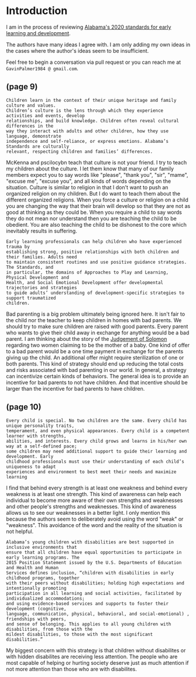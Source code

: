 # Introduction

I am in the process of reviewing [Alabama's 2020 standards for early learning and development](https://github.com/GavinPalmer1984/review-alabama-standards-for-early-learning-and-development/blob/master/pdfs/LL_DECE_Standards_FullDraft9.pdf).

The authors have many ideas I agree with.  I am only adding my own ideas in the cases where the author's ideas seem to be insufficient.

Feel free to begin a conversation via pull request or you can reach me at `GavinPalmer1984 @ gmail.com`.

## (page 9)

```
Children learn in the context of their unique heritage and family culture and values.
Children’s culture is the lens through which they experience activities and events, develop
relationships, and build knowledge. Children often reveal cultural differences in the
way they interact with adults and other children, how they use language, demonstrate
independence and self-reliance, or express emotions. Alabama’s Standards are culturally
relevant, respecting children and families’ differences.
```

McKenna and pscilocybn teach that culture is not your friend.  I try to teach my children about the culture.  I let them know that many of our family members expect you to say words like "please", "thank you", "sir", "mame", "excuse me", "excuse you", and all kinds of words depending on the situation.  Culture is similar to religion in that I don't want to push an organized religion on my children.  But I do want to teach them about the different organized religions.  When you force a culture or religion on a child you are changing the way that their brain will develop so that they are not as good at thinking as they could be.  When you require a child to say words they do not mean nor understand then you are teaching the child to be obedient.  You are also teaching the child to be dishonest to the core which inevitably results in suffering.

```
Early learning professionals can help children who have experienced trauma by
establishing strong, positive relationships with both children and their families. Adults need
to maintain consistent routines and use positive guidance strategies. The Standards, and
in particular, the domains of Approaches to Play and Learning, Physical Development and
Health, and Social Emotional Development offer developmental trajectories and strategies
to guide adults’ understanding of development-specific strategies to support traumatized
children.
```

Bad parenting is a big problem ultimately being ignored here.  It isn't fair to the child nor the teacher to keep children in homes with bad parents.  We should try to make sure children are raised with good parents.  Every parent who wants to give their child away in exchange for anything would be a bad parent.  I am thinking about the story of the [Judgement of Solomon](https://en.wikipedia.org/wiki/Judgment_of_Solomon) regarding two women claiming to be the mother of a baby.  One kind of offer to a bad parent would be a one time payment in exchange for the parents giving up the child.  An additional offer might require sterilization of one or both parents.  This kind of strategy should end up reducing the total costs and risks associated with bad parenting in our world.  In general, a strategy can incentivize certain kinds of behaviors.  The general idea is to provide an incentive for bad parents to not have children.  And that incentive should be larger than the incentive for bad parents to have children.

## (page 10)

```
Every child is special. No two children are the same. Every child has unique personality traits,
temperament, and even physical appearances. Every child is a competent learner with strengths,
abilities, and interests. Every child grows and learns in his/her own way at a self-defined pace;
some children may need additional support to guide their learning and development. Early
childhood professionals must use their understanding of each child’s uniqueness to adapt
experiences and environment to best meet their needs and maximize learning
```

I find that behind every strength is at least one weakness and behind every weakness is at least one strength.  This kind of awareness can help each individual to become more aware of their own strengths and weaknesses and other people's strengths and weaknesses.  This kind of awareness allows us to see our weaknesses in a better light.  I only mention this because the authors seem to deliberately avoid using the word "weak" or "weakness".  This avoidance of the word and the reality of the situation is not helpful.

```
Alabama’s young children with disabilities are best supported in inclusive environments that
ensure that all children have equal opportunities to participate in early learning programs. The
2015 Position Statement issued by the U.S. Departments of Education and Health and Human
Services defines inclusion, “children with disabilities in early childhood programs, together
with their peers without disabilities; holding high expectations and intentionally promoting
participation in all learning and social activities, facilitated by individualized accommodations;
and using evidence-based services and supports to foster their development (cognitive,
language, communication, physical, behavioral, and social-emotional) , friendships with peers,
and sense of belonging. This applies to all young children with disabilities, from those with the
mildest disabilities, to those with the most significant disabilities.”
```

My biggest concern with this strategy is that children without disabilites or with hidden disabilites are receiving less attention.  The people who are most capable of helping or hurting society deserve just as much attention if not more attention than those who are with disabilites.